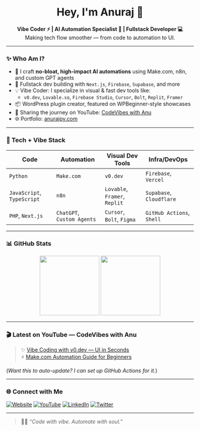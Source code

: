 <h1 align="center">Hey, I'm Anuraj 👋</h1>
<p align="center">
  <strong>Vibe Coder ⚡ | AI Automation Specialist 🤖 | Fullstack Developer 💻</strong><br />
  Making tech flow smoother — from code to automation to UI.
</p>

---

### ✨ Who Am I?

- 🎯 I craft **no-bloat, high-impact AI automations** using Make.com, n8n, and custom GPT agents
- 🧱 Fullstack dev building with `Next.js`, `Firebase`, `Supabase`, and more
- 💡 Vibe Coder: I specialize in visual & fast dev tools like:
  - `v0.dev`, `Lovable.so`, `Firebase Studio`, `Cursor`, `Bolt`, `Replit`, `Framer`
- 📦 WordPress plugin creator, featured on WPBeginner-style showcases
- 🎥 Sharing the journey on YouTube: [CodeVibes with Anu](https://youtube.com/@CodeVibesWithAnu)
- 🌐 Portfolio: [anurajpv.com](https://anurajpv.com)

---

### 🧰 Tech + Vibe Stack

| Code        | Automation     | Visual Dev Tools      | Infra/DevOps       |
|-------------|----------------|------------------------|--------------------|
| `Python`    | `Make.com`     | `v0.dev`               | `Firebase`, `Vercel` |
| `JavaScript`, `TypeScript` | `n8n`     | `Lovable`, `Framer`, `Replit` | `Supabase`, `Cloudflare` |
| `PHP`, `Next.js` | `ChatGPT`, `Custom Agents` | `Cursor`, `Bolt`, `Figma` | `GitHub Actions`, `Shell` |

---

### 📊 GitHub Stats

<p align="center">
  <img src="https://github-readme-stats.vercel.app/api?username=anutechy&show_icons=true&theme=tokyonight" height="160" />
  <img src="https://streak-stats.demolab.com?user=anutechy&theme=tokyonight" height="160" />
</p>

---

### 🎬 Latest on YouTube — CodeVibes with Anu

> ✨ [Vibe Coding with v0.dev — UI in Seconds](https://youtube.com/@CodeVibesWithAnu)  
> ⚡ [Make.com Automation Guide for Beginners](https://youtube.com/@CodeVibesWithAnu)

(*Want this to auto-update? I can set up GitHub Actions for it.*)

---

### 🌐 Connect with Me

[![Website](https://img.shields.io/badge/-anurajpv.com-000?style=flat&logo=firefox)](https://anurajpv.com)
[![YouTube](https://img.shields.io/badge/-CodeVibes%20with%20Anu-red?style=flat&logo=youtube)](https://youtube.com/@CodeVibesWithAnu)
[![LinkedIn](https://img.shields.io/badge/-LinkedIn-blue?style=flat&logo=linkedin)](https://linkedin.com/in/anutechy)
[![Twitter](https://img.shields.io/badge/-Twitter-1DA1F2?style=flat&logo=twitter)](https://twitter.com/anutechy)

---

> 🧘‍♂️ *“Code with vibe. Automate with soul.”*
